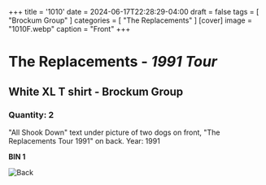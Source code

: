 +++
title = '1010'
date = 2024-06-17T22:28:29-04:00
draft = false
tags = [ "Brockum Group" ]
categories = [ "The Replacements" ]
[cover]
image = "1010F.webp"
caption = "Front"
+++
# The Replacements - *1991 Tour*
## White XL T shirt - Brockum Group
### Quantity: 2
"All Shook Down" text under picture of two dogs on front, "The Replacements Tour 1991" on back. Year: 1991

**BIN 1**

![Back](/1010B.webp)
